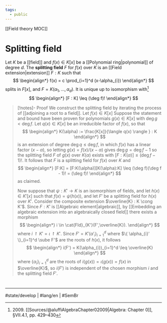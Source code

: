 ```yaml
---
tags:
  - public
---
```

[[Field theory MOC]]
# Splitting field

Let $K$ be a [[field]] and $f(x) \in K[x]$ be a [[Polynomial ring|polynomial]] of degree $d$.
The **splitting field** $F$ for $f(x)$ over $K$ is an [[Field extension|extension]] $F:K$ such that
$$
\begin{align*}
f(x) = c \prod_{i=1}^d (x-\alpha_{i})
\end{align*}
$$
splits in $F[x]$, and $F = K(\alpha_{1},\dots,\alpha_{d})$.
It is unique up to isomorphism with[^2009]
$$
\begin{align*}
[F : K] \leq (\deg f)!
\end{align*}
$$

> [!notes]- Proof
> We construct the splitting field by iterating the process of [[adjoining a root to a field]].
> Let $f(x) \in K[x]$
> Suppose the statement and bound have been proven for polynomials $g(x) \in K[x]$ with $\deg g < \deg f$.
> Let $q(x) \in K[x]$ be an irreducible factor of $f(x)$, so that
> $$
> \begin{align*}
> K(\alpha) := \frac{K[x]}{\langle q(x) \rangle } : K
> \end{align*}
> $$
> is an extension of degree $\deg q \leq \deg f$,
> in which $f(x)$ has a linear factor $(x-\alpha)$,
> so letting $g(x) = f(x) / (x-\alpha)$ gives $\deg g = \deg f - 1$ so the splitting field $F$ of $g(x)$ over $K(\alpha)$ exists with $[F: K(\alpha)] \leq (\deg f -1)!$.
> It follows that $F$ is a splitting field for $f(x)$ over $K$ and
> $$
> \begin{align*}
> [F:K] = [F:K(\alpha)][K(\alpha):K] \leq (\deg f)(\deg f - 1)! = (\deg f)!
> \end{align*}
> $$
> as claimed.
> 
> Now suppose that $\psi : K' \to K$ is an isomorphism of fields,
> and let $h(x) \in K'[x]$ such that $f(x) = \psi(h(x))$,
> and let $F'$ be a splitting field for $h(x)$ over $K'$.
> Consider the composite extension $\overline{K} : K \cong K'$.
> Since $F: K'$ is [[Algebraic element|algebraic]], by [[Embedding an algebraic extension into an algebraically closed field]] there exists a morphism
> $$
> \begin{align*}
> i \in \cat{Fld}_{K'}(F',\overline{K}).
> \end{align*}
> $$
> where $i \restriction K' = \iota \restriction K'$.
> Since $F' = K'(\alpha'_{i})_{i=1}^d$ where $\{ \alpha_{i}' \}_{i=1}^d \sube F'$ are the roots of $h(x)$,
> it follows
> $$
> \begin{align*}
> i(F') = K(\alpha_{i})_{i=1}^d \leq \overline{K}
> \end{align*}
> $$
> where $\{ \alpha_{i} \}_{i=1}^d$ are the roots of $i(g(x)) = \iota(g(x))=f(x)$ in $\overline{K}$, 
> so $i(F')$ is independent of the chosen morphism $i$ and the splitting field $F'$. <span class="QED"/>

  [^2009]: 2009\. [[Sources/@aluffiAlgebraChapter02009|Algebra: Chapter 0]], §VII.4.1, pp. 429–430

#
---
#state/develop | #lang/en | #SemBr
